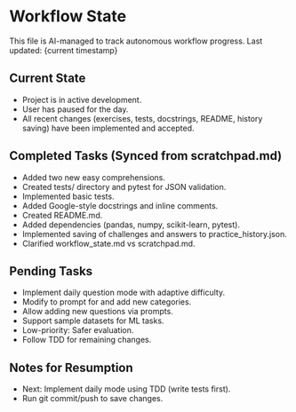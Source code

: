 # Workflow State

This file is AI-managed to track autonomous workflow progress. Last updated: {current timestamp}

## Current State
- Project is in active development.
- User has paused for the day.
- All recent changes (exercises, tests, docstrings, README, history saving) have been implemented and accepted.

## Completed Tasks (Synced from scratchpad.md)
- Added two new easy comprehensions.
- Created tests/ directory and pytest for JSON validation.
- Implemented basic tests.
- Added Google-style docstrings and inline comments.
- Created README.md.
- Added dependencies (pandas, numpy, scikit-learn, pytest).
- Implemented saving of challenges and answers to practice_history.json.
- Clarified workflow_state.md vs scratchpad.md.

## Pending Tasks
- Implement daily question mode with adaptive difficulty.
- Modify to prompt for and add new categories.
- Allow adding new questions via prompts.
- Support sample datasets for ML tasks.
- Low-priority: Safer evaluation.
- Follow TDD for remaining changes.

## Notes for Resumption
- Next: Implement daily mode using TDD (write tests first).
- Run git commit/push to save changes. 